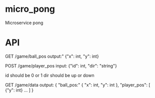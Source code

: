 # micro_pong
Microservice pong

# API

GET
/game/ball_pos
output:"
{"x": int, "y": int}

POST
/game/player_pos
input:
{"id": int, "dir": "string"}

id should be 0 or 1
dir should be up or down

GET
/game/data
output:
{
	"ball_pos:"
	{
		"x": int,
		"y": int
	},
	"player_pos":
	[
		{"y": int}
		...
	]
}

